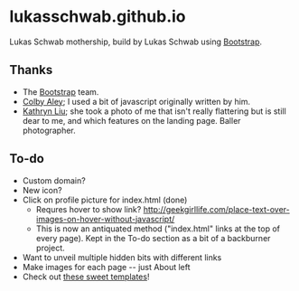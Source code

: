 # lukasschwab.github.io

Lukas Schwab mothership, build by Lukas Schwab using [Bootstrap](http://www.getbootstrap.com).

## Thanks

+ The [Bootstrap](http://www.getbootstrap.com) team.
+ [Colby Aley](http://www.colbyaley.com); I used a bit of javascript originally written by him.
+ [Kathryn Liu](https://www.facebook.com/kathrynksliu); she took a photo of me that isn't really flattering but is still dear to me, and which features on the landing page. Baller photographer.

## To-do

+ Custom domain?
+ New icon?
+ Click on profile picture for index.html (done)
    + Requres hover to show link? http://geekgirllife.com/place-text-over-images-on-hover-without-javascript/
    + This is now an antiquated method ("index.html" links at the top of every page). Kept in the To-do section as a bit of a backburner project.
+ Want to unveil multiple hidden bits with different links
+ Make images for each page -- just About left
+ Check out [these sweet templates](http://html5up.net/)!